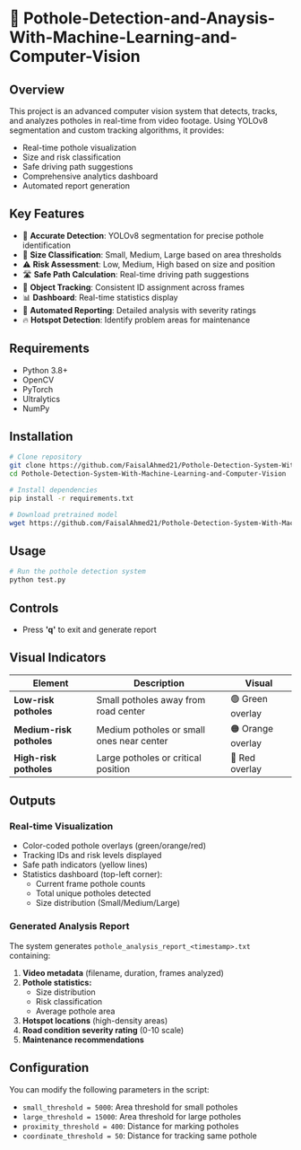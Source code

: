 # 🚧 Pothole-Detection-and-Anaysis-With-Machine-Learning-and-Computer-Vision

## Overview

This project is an advanced computer vision system that detects, tracks, and analyzes potholes in real-time from video footage. Using YOLOv8 segmentation and custom tracking algorithms, it provides:

- Real-time pothole visualization
- Size and risk classification
- Safe driving path suggestions
- Comprehensive analytics dashboard
- Automated report generation

## Key Features

- 🎯 **Accurate Detection**: YOLOv8 segmentation for precise pothole identification
- 📏 **Size Classification**: Small, Medium, Large based on area thresholds
- ⚠️ **Risk Assessment**: Low, Medium, High based on size and position
- 🛣️ **Safe Path Calculation**: Real-time driving path suggestions
- 🔄 **Object Tracking**: Consistent ID assignment across frames
- 📊 **Dashboard**: Real-time statistics display
- 📝 **Automated Reporting**: Detailed analysis with severity ratings
- 🔥 **Hotspot Detection**: Identify problem areas for maintenance

## Requirements

- Python 3.8+
- OpenCV
- PyTorch
- Ultralytics
- NumPy

## Installation

```bash
# Clone repository
git clone https://github.com/FaisalAhmed21/Pothole-Detection-System-With-Machine-Learning-and-Computer-Vision.git
cd Pothole-Detection-System-With-Machine-Learning-and-Computer-Vision

# Install dependencies
pip install -r requirements.txt

# Download pretrained model
wget https://github.com/FaisalAhmed21/Pothole-Detection-System-With-Machine-Learning-and-Computer-Vision/releases/download/v1.0/best_02.pt
```

## Usage

```bash
# Run the pothole detection system
python test.py
```

## Controls

* Press **'q'** to exit and generate report

## Visual Indicators

| Element | Description | Visual |
|---------|-------------|--------|
| **Low-risk potholes** | Small potholes away from road center | 🟢 Green overlay |
| **Medium-risk potholes** | Medium potholes or small ones near center | 🟠 Orange overlay |
| **High-risk potholes** | Large potholes or critical position | 🔴 Red overlay |

## Outputs

### Real-time Visualization

* Color-coded pothole overlays (green/orange/red)
* Tracking IDs and risk levels displayed
* Safe path indicators (yellow lines)
* Statistics dashboard (top-left corner):
  * Current frame pothole counts
  * Total unique potholes detected
  * Size distribution (Small/Medium/Large)

### Generated Analysis Report

The system generates `pothole_analysis_report_<timestamp>.txt` containing:

1. **Video metadata** (filename, duration, frames analyzed)
2. **Pothole statistics:**
   * Size distribution
   * Risk classification
   * Average pothole area
3. **Hotspot locations** (high-density areas)
4. **Road condition severity rating** (0-10 scale)
5. **Maintenance recommendations**

## Configuration

You can modify the following parameters in the script:

- `small_threshold = 5000`: Area threshold for small potholes
- `large_threshold = 15000`: Area threshold for large potholes
- `proximity_threshold = 400`: Distance for marking potholes
- `coordinate_threshold = 50`: Distance for tracking same pothole

